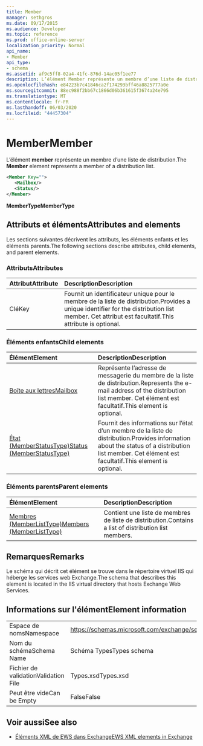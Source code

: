 ```yaml
---
title: Member
manager: sethgros
ms.date: 09/17/2015
ms.audience: Developer
ms.topic: reference
ms.prod: office-online-server
localization_priority: Normal
api_name:
- Member
api_type:
- schema
ms.assetid: af9c5ff8-02a4-41fc-876d-14ac05f1ee77
description: L’élément Member représente un membre d’une liste de distribution.
ms.openlocfilehash: e84223b7c41846ca2f174293bff46a8825777a0e
ms.sourcegitcommit: 88ec988f2bb67c1866d06b361615f3674a24e795
ms.translationtype: MT
ms.contentlocale: fr-FR
ms.lasthandoff: 06/03/2020
ms.locfileid: "44457304"
---
```

# <a name="member"></a><span data-ttu-id="9ef2d-103">Member</span><span class="sxs-lookup"><span data-stu-id="9ef2d-103">Member</span></span>

<span data-ttu-id="9ef2d-104">L’élément **member** représente un membre d’une liste de distribution.</span><span class="sxs-lookup"><span data-stu-id="9ef2d-104">The **Member** element represents a member of a distribution list.</span></span> 
  
```xml
<Member Key="">
   <Mailbox/>
   <Status/>
</Member>
```

<span data-ttu-id="9ef2d-105">**MemberType**</span><span class="sxs-lookup"><span data-stu-id="9ef2d-105">**MemberType**</span></span>

## <a name="attributes-and-elements"></a><span data-ttu-id="9ef2d-106">Attributs et éléments</span><span class="sxs-lookup"><span data-stu-id="9ef2d-106">Attributes and elements</span></span>

<span data-ttu-id="9ef2d-107">Les sections suivantes décrivent les attributs, les éléments enfants et les éléments parents.</span><span class="sxs-lookup"><span data-stu-id="9ef2d-107">The following sections describe attributes, child elements, and parent elements.</span></span>
  
### <a name="attributes"></a><span data-ttu-id="9ef2d-108">Attributs</span><span class="sxs-lookup"><span data-stu-id="9ef2d-108">Attributes</span></span>

|<span data-ttu-id="9ef2d-109">**Attribut**</span><span class="sxs-lookup"><span data-stu-id="9ef2d-109">**Attribute**</span></span>|<span data-ttu-id="9ef2d-110">**Description**</span><span class="sxs-lookup"><span data-stu-id="9ef2d-110">**Description**</span></span>|
|:-----|:-----|
|<span data-ttu-id="9ef2d-111">Clé</span><span class="sxs-lookup"><span data-stu-id="9ef2d-111">Key</span></span>  <br/> |<span data-ttu-id="9ef2d-112">Fournit un identificateur unique pour le membre de la liste de distribution.</span><span class="sxs-lookup"><span data-stu-id="9ef2d-112">Provides a unique identifier for the distribution list member.</span></span> <span data-ttu-id="9ef2d-113">Cet attribut est facultatif.</span><span class="sxs-lookup"><span data-stu-id="9ef2d-113">This attribute is optional.</span></span>  <br/> |
   
### <a name="child-elements"></a><span data-ttu-id="9ef2d-114">Éléments enfants</span><span class="sxs-lookup"><span data-stu-id="9ef2d-114">Child elements</span></span>

|<span data-ttu-id="9ef2d-115">**Élément**</span><span class="sxs-lookup"><span data-stu-id="9ef2d-115">**Element**</span></span>|<span data-ttu-id="9ef2d-116">**Description**</span><span class="sxs-lookup"><span data-stu-id="9ef2d-116">**Description**</span></span>|
|:-----|:-----|
|[<span data-ttu-id="9ef2d-117">Boîte aux lettres</span><span class="sxs-lookup"><span data-stu-id="9ef2d-117">Mailbox</span></span>](mailbox.md) <br/> |<span data-ttu-id="9ef2d-118">Représente l’adresse de messagerie du membre de la liste de distribution.</span><span class="sxs-lookup"><span data-stu-id="9ef2d-118">Represents the e-mail address of the distribution list member.</span></span> <span data-ttu-id="9ef2d-119">Cet élément est facultatif.</span><span class="sxs-lookup"><span data-stu-id="9ef2d-119">This element is optional.</span></span>  <br/> |
|[<span data-ttu-id="9ef2d-120">État (MemberStatusType)</span><span class="sxs-lookup"><span data-stu-id="9ef2d-120">Status (MemberStatusType)</span></span>](status-memberstatustype.md) <br/> |<span data-ttu-id="9ef2d-121">Fournit des informations sur l’état d’un membre de la liste de distribution.</span><span class="sxs-lookup"><span data-stu-id="9ef2d-121">Provides information about the status of a distribution list member.</span></span> <span data-ttu-id="9ef2d-122">Cet élément est facultatif.</span><span class="sxs-lookup"><span data-stu-id="9ef2d-122">This element is optional.</span></span>  <br/> |
   
### <a name="parent-elements"></a><span data-ttu-id="9ef2d-123">Éléments parents</span><span class="sxs-lookup"><span data-stu-id="9ef2d-123">Parent elements</span></span>

|<span data-ttu-id="9ef2d-124">**Élément**</span><span class="sxs-lookup"><span data-stu-id="9ef2d-124">**Element**</span></span>|<span data-ttu-id="9ef2d-125">**Description**</span><span class="sxs-lookup"><span data-stu-id="9ef2d-125">**Description**</span></span>|
|:-----|:-----|
|[<span data-ttu-id="9ef2d-126">Membres (MemberListType)</span><span class="sxs-lookup"><span data-stu-id="9ef2d-126">Members (MemberListType)</span></span>](members-memberlisttype.md) <br/> |<span data-ttu-id="9ef2d-127">Contient une liste de membres de liste de distribution.</span><span class="sxs-lookup"><span data-stu-id="9ef2d-127">Contains a list of distribution list members.</span></span>  <br/> |
   
## <a name="remarks"></a><span data-ttu-id="9ef2d-128">Remarques</span><span class="sxs-lookup"><span data-stu-id="9ef2d-128">Remarks</span></span>

<span data-ttu-id="9ef2d-129">Le schéma qui décrit cet élément se trouve dans le répertoire virtuel IIS qui héberge les services web Exchange.</span><span class="sxs-lookup"><span data-stu-id="9ef2d-129">The schema that describes this element is located in the IIS virtual directory that hosts Exchange Web Services.</span></span>
  
## <a name="element-information"></a><span data-ttu-id="9ef2d-130">Informations sur l'élément</span><span class="sxs-lookup"><span data-stu-id="9ef2d-130">Element information</span></span>

|||
|:-----|:-----|
|<span data-ttu-id="9ef2d-131">Espace de noms</span><span class="sxs-lookup"><span data-stu-id="9ef2d-131">Namespace</span></span>  <br/> |https://schemas.microsoft.com/exchange/services/2006/types  <br/> |
|<span data-ttu-id="9ef2d-132">Nom du schéma</span><span class="sxs-lookup"><span data-stu-id="9ef2d-132">Schema Name</span></span>  <br/> |<span data-ttu-id="9ef2d-133">Schéma Types</span><span class="sxs-lookup"><span data-stu-id="9ef2d-133">Types schema</span></span>  <br/> |
|<span data-ttu-id="9ef2d-134">Fichier de validation</span><span class="sxs-lookup"><span data-stu-id="9ef2d-134">Validation File</span></span>  <br/> |<span data-ttu-id="9ef2d-135">Types.xsd</span><span class="sxs-lookup"><span data-stu-id="9ef2d-135">Types.xsd</span></span>  <br/> |
|<span data-ttu-id="9ef2d-136">Peut être vide</span><span class="sxs-lookup"><span data-stu-id="9ef2d-136">Can be Empty</span></span>  <br/> |<span data-ttu-id="9ef2d-137">False</span><span class="sxs-lookup"><span data-stu-id="9ef2d-137">False</span></span>  <br/> |
   
## <a name="see-also"></a><span data-ttu-id="9ef2d-138">Voir aussi</span><span class="sxs-lookup"><span data-stu-id="9ef2d-138">See also</span></span>

- [<span data-ttu-id="9ef2d-139">Éléments XML de EWS dans Exchange</span><span class="sxs-lookup"><span data-stu-id="9ef2d-139">EWS XML elements in Exchange</span></span>](ews-xml-elements-in-exchange.md)


